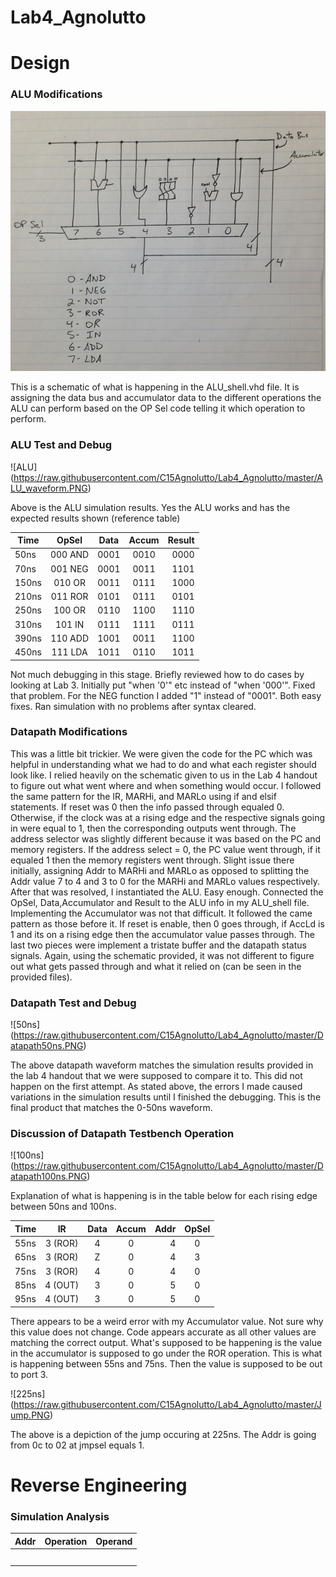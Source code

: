 Lab4_Agnolutto
==============
# Design

### ALU Modifications

![schem](https://raw.githubusercontent.com/C15Agnolutto/Lab4_Agnolutto/master/Schematic.JPG)

This is a schematic of what is happening in the ALU_shell.vhd file. It is assigning the data bus and accumulator data 
to the different operations the ALU can perform based on the OP Sel code telling it which operation to perform.



### ALU Test and Debug

![ALU] (https://raw.githubusercontent.com/C15Agnolutto/Lab4_Agnolutto/master/ALU_waveform.PNG)

Above is the ALU simulation results. Yes the ALU works and has the expected results shown (reference table)

| Time   | OpSel   | Data  | Accum | Result |
| ------ |:-------:| :----:|:-----:|-------:|
| 50ns   | 000 AND | 0001  | 0010  | 0000   |
| 70ns   | 001 NEG | 0001  | 0011  | 1101   |
| 150ns  | 010 OR  | 0011  | 0111  | 1000   |
| 210ns  | 011 ROR | 0101  | 0111  | 0101   |
| 250ns  | 100 OR  | 0110  | 1100  | 1110   |
| 310ns  | 101 IN  | 0111  | 1111  | 0111   |
| 390ns  | 110 ADD | 1001  | 0011  | 1100   |
| 450ns  | 111 LDA | 1011  | 0110  | 1011   |

Not much debugging in this stage. Briefly reviewed how to do cases by looking at Lab 3. Initially put "when '0'" etc instead of "when '000'". Fixed that problem. For the NEG function I added "1" instead of "0001". Both easy fixes. Ran
simulation with no problems after syntax cleared. 



### Datapath Modifications

This was a little bit trickier. We were given the code for the PC which was helpful in understanding what we had to do
and what each register should look like. I relied heavily on the schematic given to us in the Lab 4 handout to figure 
out what went where and when something would occur. I followed the same pattern for the IR, MARHi, and MARLo using if and elsif statements. If reset was 0 then the info passed through equaled 0. Otherwise, if the clock was at a rising edge and the respective signals going in were equal to 1, then the corresponding outputs went through. The address 
selector was slightly different because it was based on the PC and memory registers. If the address select = 0, the PC value went through, if it equaled 1 then the memory registers went through. Slight issue there initially, assigning Addr to MARHi and MARLo as opposed to splitting the Addr value 7 to 4 and 3 to 0 for the MARHi and MARLo values respectively. After that was resolved, I instantiated the ALU. Easy enough. Connected the OpSel, Data,Accumulator and Result to the ALU info in my ALU_shell file. Implementing the Accumulator was not that difficult. It followed the came pattern as those before it. If reset is enable, then 0 goes through, if AccLd is 1 and its on a rising edge then the accumulator value passes through. The last two pieces were implement a tristate buffer and the datapath status signals. Again, using the schematic provided, it was not different to figure out what gets passed through and what it relied on (can be seen in the provided files). 



### Datapath Test and Debug

![50ns] (https://raw.githubusercontent.com/C15Agnolutto/Lab4_Agnolutto/master/Datapath50ns.PNG)

The above datapath waveform matches the simulation results provided in the lab 4 handout that we were supposed to compare it to. This did not happen on the first attempt. As stated above, the errors I made caused variations in the simulation results until I finished the debugging. This is the final product that matches the 0-50ns waveform. 


### Discussion of Datapath Testbench Operation

![100ns] (https://raw.githubusercontent.com/C15Agnolutto/Lab4_Agnolutto/master/Datapath100ns.PNG)

Explanation of what is happening is in the table below for each rising edge between 50ns and 100ns. 

| Time  | IR      | Data | Accum | Addr | OpSel | 
|-------|:-------:| :---:|:-----:|-----:|:-----:|
| 55ns  | 3 (ROR) | 4    | 0     | 4    | 0     |
| 65ns  | 3 (ROR) | Z    | 0     | 4    | 3     |
| 75ns  | 3 (ROR) | 4    | 0     | 4    | 0     |
| 85ns  | 4 (OUT) | 3    | 0     | 5    | 0     |
| 95ns  | 4 (OUT) | 3    | 0     | 5    | 0     |

There appears to be a weird error with my Accumulator value. Not sure why this value does not change. Code appears accurate as all other values are matching the correct output. What's supposed to be happening is the value in the accumulator is supposed to go under the ROR operation. This is what is happening between 55ns and 75ns. Then the value is supposed to be out to port 3. 


![225ns] (https://raw.githubusercontent.com/C15Agnolutto/Lab4_Agnolutto/master/Jump.PNG)

The above is a depiction of the jump occuring at 225ns. The Addr is going from 0c to 02 at jmpsel equals 1. 



# Reverse Engineering

### Simulation Analysis

| Addr  |    Operation   | Operand |  
|-------|:-------:| :---:|
|   |  |     | 
|   |  |     | 
|   |  |     | 
|   |  |     | 
|   |  |     |





